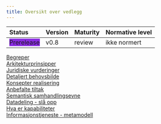 ```yaml
---
title: Oversikt over vedlegg
---
```


| Status | Version | Maturity | Normative level |
|:-------------|:------------------|:------|:-------|
| <span style="background-color:BlueViolet">Prerelease</span> | v0.8 | review  | ikke normert |

[Begreper](../Begreper.md)  
[Arkitekturprinsipper](../Arkitekturprinsipper.md)  
[Juridiske vurderinger](../Juridiske-rammebetingelser.md)  
[Detaljert behovsbilde](../Detaljert-behovsbilde.md)  
[Konsepter realisering](../Konsepter-realisering.md)  
[Anbefalte tiltak](../Anbefalte-tiltak.md)  
[Semantisk samhandlingsevne](../Semantisk-samhandling.md)  
[Datadeling - slå opp](../Organisatorisk-sla-opp.md)  
[Hva er kapabiliteter](../Kapabiliteter.md)  
[Informasjonstjeneste - metamodell](../Informasjonstjeneste-meta.md)  
